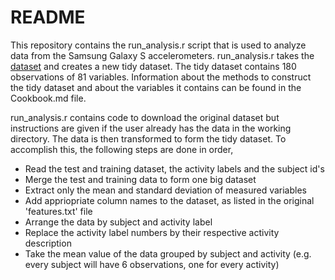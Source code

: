 
# README


  This repository contains the run_analysis.r script that is used to analyze data from the Samsung Galaxy S accelerometers. run_analysis.r takes the [dataset](https://d396qusza40orc.cloudfront.net/getdata%2Fprojectfiles%2FUCI%20HAR%20Dataset.zip) and creates a new tidy dataset. The tidy dataset contains 180 observations of 81 variables. Information about the methods to construct the tidy dataset and about the variables it contains can be found in the Cookbook.md file.
  
  run_analysis.r contains code to download the original dataset but instructions are given if the user already has the data in the working directory. The data is then transformed to form the tidy dataset. To accomplish this, the following steps are done in order,
  
  * Read the test and training dataset, the activity labels and the subject id's
  * Merge the test and training data to form one big dataset
  * Extract only the mean and standard deviation of measured variables
  * Add appriopriate column names to the dataset, as listed in the original 'features.txt' file
  * Arrange the data by subject and activity label
  * Replace the activity label numbers by their respective activity description
  * Take the mean value of the data grouped by subject and activity
    (e.g. every subject will have 6 observations, one for every activity)
    
